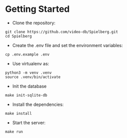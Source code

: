 # Getting Started

* Clone the repository:

```console
git clone https://github.com/video-db/Spielberg.git
cd Spielberg
```

* Create the .env file and set the environment variables:

```console
cp .env.example .env
```

* Use virtualenv as:

```console
python3 -m venv .venv
source .venv/bin/activate
```

* Init the database

```console
make init-sqlite-db
```

* Install the dependencies:

```console
make install
```

* Start the server:

```console
make run
```
